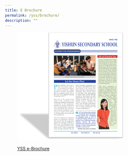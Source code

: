 ```yaml
---
title: E Brochure
permalink: /yss/brochure/
description: ""
---
```

<figure><a href="/files/YSS/YSS%20e-Brochure.pdf">
<img src="/images/YSS/e-brochure-1.png" style="width:350px;"></a>

[YSS e-Brochure](/files/YSS/YSS%20e-Brochure.pdf)
